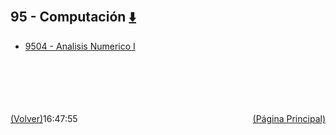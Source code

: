 
<html>
<body>
<h2>95 - Computación <a href="https://downgit.github.io/#/home?url=https://github.com/Apuntes-FIUBA/Apuntes-Electronica/tree/main/95 - Computación" style="font-size:20px">  ⬇️ </a></h2>
<ul>
    <li><a href="9504 - Analisis Numerico I">9504 - Analisis Numerico I</a></li>
</ul>
</body>
</html>





































<br><br><br><br><br><a href="../" style="float: left">(Volver)</a> <a href="https://apuntes-fiuba.github.io/Apuntes-Electronica" style="float: right">(Página Principal)</a>
16:47:55